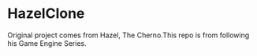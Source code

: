 # HazelClone
Original project comes from Hazel, The Cherno.This repo is from following his Game Engine Series.
